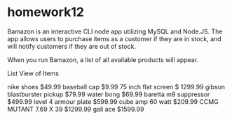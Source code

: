 # homework12

Bamazon is an interactive CLI node app utilizing MySQL and Node.JS. The app allows users to purchase items as a customer if they are in stock, and will notify customers if they are out of stock.

When you run Bamazon, a list of all available products will appear.

List View of Items

nike shoes $49.99
baseball cap $9.99
75 inch flat screen $ 1299.99
gibson blastburster pickup $79.99
water bong $69.99
baretta m9 suppressor $499.99
level 4 armour plate $599.99
cube amp 60 watt $209.99
CCMG MUTANT 7.69 X 39 $1299.99
gali ace $1599.99
